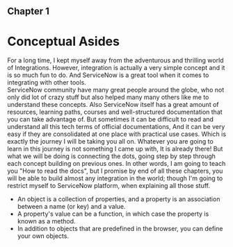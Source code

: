 ## Chapter 1

# Conceptual Asides

For a long time, I kept myself away from the adventurous and thrilling world of Integrations. However, integration is actually a very simple concept and it is so much fun to do. And ServiceNow is a great tool when it comes to integrating with other tools. \
ServiceNow community have many great people around the globe, who not only did lot of crazy stuff but also helped many many others like me to understand these concepts. Also ServiceNow itself has a great amount of resources, learning paths, courses and well-structured documentation that you can take advantage of. But sometimes it can be difficult to read and understand all this tech terms of official documentations, And it can be very easy if they are consolidated at one place with practical use cases. Which is exactly the journey I will be taking you all on. Whatever you are going to learn in this journey is not something I came up with, It is already there! But what we will be doing is connecting the dots, going step by step through each concept building on previous ones. In other words, I am going to teach you "How to read the docs", but I promise by end of all these chapters, you will be able to build almost any integration in the world; though I'm going to restrict myself to ServiceNow platform, when explaining all those stuff.

- An object is a collection of properties, and a property is an association between a name (or key) and a value.
- A property's value can be a function, in which case the property is known as a method.
- In addition to objects that are predefined in the browser, you can define your own objects.
